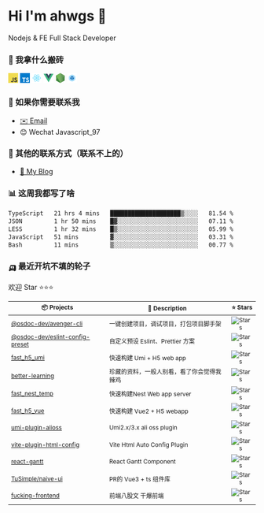 # Hi I'm ahwgs 👋

Nodejs & FE Full Stack Developer

### 📝 我拿什么搬砖

<code><img height="20" src="https://raw.githubusercontent.com/github/explore/80688e429a7d4ef2fca1e82350fe8e3517d3494d/topics/javascript/javascript.png"></code>
<code><img height="20" src="https://raw.githubusercontent.com/github/explore/80688e429a7d4ef2fca1e82350fe8e3517d3494d/topics/typescript/typescript.png"></code>
<code><img height="20" src="https://raw.githubusercontent.com/github/explore/80688e429a7d4ef2fca1e82350fe8e3517d3494d/topics/react/react.png"></code>
<code><img height="20" src="https://raw.githubusercontent.com/github/explore/80688e429a7d4ef2fca1e82350fe8e3517d3494d/topics/vue/vue.png"></code>
<code><img height="20" src="https://raw.githubusercontent.com/github/explore/80688e429a7d4ef2fca1e82350fe8e3517d3494d/topics/nodejs/nodejs.png"></code>
<code><img height="20" src="https://raw.githubusercontent.com/github/explore/80688e429a7d4ef2fca1e82350fe8e3517d3494d/topics/webpack/webpack.png"></code>

### 📮 如果你需要联系我

- [✉️ Email](mailto:ah_wgs@126.com)
- 😊 Wechat Javascript_97

### 🤪 其他的联系方式（联系不上的）

- [📌 My Blog](https://www.ahwgs.cn)


### 📊 这周我都写了啥

<!--START_SECTION:waka-->
```text
TypeScript   21 hrs 4 mins   ████████████████████▒░░░░   81.54 % 
JSON         1 hr 50 mins    █▓░░░░░░░░░░░░░░░░░░░░░░░   07.11 % 
LESS         1 hr 32 mins    █▒░░░░░░░░░░░░░░░░░░░░░░░   05.99 % 
JavaScript   51 mins         ▓░░░░░░░░░░░░░░░░░░░░░░░░   03.31 % 
Bash         11 mins         ▒░░░░░░░░░░░░░░░░░░░░░░░░   00.77 % 
```
<!--END_SECTION:waka-->

### 🛺 最近开坑不填的轮子

欢迎 Star ⭐⭐⭐

<table style="font-size: 12px">
  <thead align="center">
    <tr>
      <th>📦 Projects</th>
      <th>📃 Description</th>
      <th>⭐ Stars</th>
    </tr>
  </thead>

  <tbody>
     <tr>
      <td><a href="https://github.com/osdoc-dev/avenger">@osdoc-dev/avenger-cli</a></td>
      <td>一键创建项目，调试项目，打包项目脚手架</td>
      <td><img alt="Stars" src="https://img.shields.io/github/stars/osdoc-dev/avenger?style=plastic&labelColor=373f51&color=e07a5f" /></td>
    </tr>
    <tr>
      <td><a href="https://github.com/osdoc-dev/eslint-config-preset">@osdoc-dev/eslint-config-preset</a></td>
      <td>自定义预设 Eslint、Prettier 方案</td>
      <td><img alt="Stars" src="https://img.shields.io/github/stars/osdoc-dev/eslint-config-preset?style=plastic&labelColor=373f51&color=e07a5f" /></td>
    </tr>
    <tr>
      <td><a href="https://github.com/ahwgs/fast_h5_umi">fast_h5_umi</a></td>
      <td>快速构建 Umi + H5 web app</td>
      <td><img alt="Stars" src="https://img.shields.io/github/stars/ahwgs/fast_h5_umi?style=plastic&labelColor=373f51&color=e07a5f" /></td>
    </tr>
    <tr>
      <td><a href="https://github.com/ahwgs/better-learning">better-learning</a></td>
      <td>珍藏的资料，一般人别看，看了你会觉得我辣鸡</td>
      <td><img alt="Stars" src="https://img.shields.io/github/stars/ahwgs/better-learning?style=plastic&labelColor=373f51&color=e07a5f" /></td>
    </tr>
    <tr>
      <td><a href="https://github.com/ahwgs/fast_nest_temp">fast_nest_temp</a></td>
      <td>快速构建Nest Web app server</td>
      <td><img alt="Stars" src="https://img.shields.io/github/stars/ahwgs/fast_nest_temp?style=plastic&labelColor=373f51&color=e07a5f" /></td>
    </tr>
    <tr>
      <td><a href="https://github.com/ahwgs/fast_h5_vue">fast_h5_vue</a></td>
      <td>快速构建 Vue2 + H5 webapp</td>
      <td><img alt="Stars" src="https://img.shields.io/github/stars/ahwgs/fast_h5_vue?style=plastic&labelColor=373f51&color=e07a5f" /></td>
    </tr>
     <tr>
      <td><a href="https://github.com/ahwgs/umi-plugin-alioss">umi-plugin-alioss</a></td>
      <td>Umi2.x/3.x ali oss plugin</td>
      <td><img alt="Stars" src="https://img.shields.io/github/stars/ahwgs/umi-plugin-alioss?style=plastic&labelColor=373f51&color=e07a5f" /></td>
    </tr>
    <tr>
      <td><a href="https://github.com/ahwgs/vite-plugin-html-config">vite-plugin-html-config</a></td>
      <td>Vite Html Auto Config Plugin</td>
      <td><img alt="Stars" src="https://img.shields.io/github/stars/ahwgs/vite-plugin-html-config?style=plastic&labelColor=373f51&color=e07a5f" /></td>
    </tr>
     <tr>
      <td><a href="https://github.com/ahwgs/react-gantt">react-gantt</a></td>
      <td>React Gantt Component</td>
      <td><img alt="Stars" src="https://img.shields.io/github/stars/ahwgs/react-gantt?style=plastic&labelColor=373f51&color=e07a5f" /></td>
    </tr>
    <tr>
      <td><a href="https://github.com/TuSimple/naive-ui">TuSimple/naive-ui</a></td>
      <td>PR的 Vue3 + ts 组件库</td>
      <td><img alt="Stars" src="https://img.shields.io/github/stars/TuSimple/naive-ui?style=plastic&labelColor=373f51&color=e07a5f" /></td>
    </tr>
     <tr>
      <td><a href="https://github.com/KieSun/fucking-frontend">fucking-frontend</a></td>
      <td>前端八股文 干爆前端</td>
      <td><img alt="Stars" src="https://img.shields.io/github/stars/KieSun/fucking-frontend?style=plastic&labelColor=373f51&color=e07a5f" /></td>
    </tr>
  </tbody>
</table>

